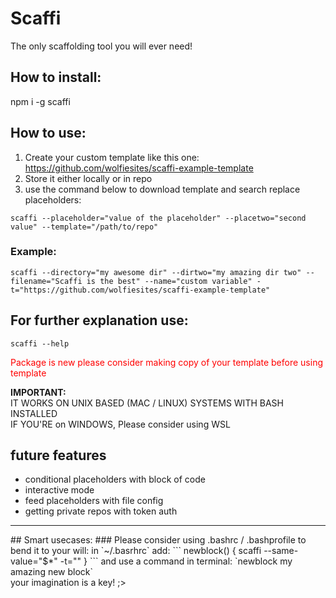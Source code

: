 # Scaffi
The only scaffolding tool you will ever need!

## How to install:

npm i -g scaffi

## How to use:

1. Create your custom template like this one: https://github.com/wolfiesites/scaffi-example-template
2. Store it either locally or in repo
3. use the command below to download template and search replace placeholders:

```scaffi --placeholder="value of the placeholder" --placetwo="second value" --template="/path/to/repo"```


### Example:
`scaffi --directory="my awesome dir" --dirtwo="my amazing dir two" --filename="Scaffi is the best" --name="custom variable" -t="https://github.com/wolfiesites/scaffi-example-template"`


## For further explanation use:

```scaffi --help```




<span style="color:red;">Package is new please consider making copy of your template before using template</span>


<b>IMPORTANT:</b><br>
IT WORKS ON UNIX BASED (MAC / LINUX) SYSTEMS WITH BASH INSTALLED<br>
IF YOU'RE on WINDOWS, Please consider using WSL</b>

## future features
* conditional placeholders with block of code
* interactive mode
* feed placeholders with file config
* getting private repos with token auth

<hr/>
## Smart usecases:
### Please consider using .bashrc / .bashprofile to bend it to your will:
in `~/.basrhrc` add:
```
newblock() {
	scaffi --same-value="$*" -t=""
}
```
and use a command in terminal: `newblock my amazing new block`<br>
your imagination is a key! ;>